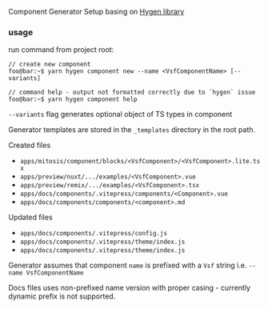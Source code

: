Component Generator Setup basing on [Hygen library](https://www.hygen.io/)
### usage
run command from project root:

```console
// create new component
foo@bar:~$ yarn hygen component new --name <VsfComponentName> [--variants]

// command help - output not formatted correctly due to `hygen` issue
foo@bar:~$ yarn hygen component help 
```
`--variants` flag generates optional object of TS types in component

Generator templates are stored in the `_templates` directory in the root path.

Created files
- `apps/mitosis/component/blocks/<VsfComponent>/<VsfComponent>.lite.tsx`
- `apps/preview/nuxt/.../examples/<VsfComponent>.vue`
- `apps/preview/remix/.../examples/<VsfComponent>.tsx`
- `apps/docs/components/.vitepress/components/<Component>.vue`
- `apps/docs/components/components/<component>.md`

Updated files
- `apps/docs/components/.vitepress/config.js`
- `apps/docs/components/.vitepress/theme/index.js`
- `apps/docs/components/.vitepress/theme/index.js`

Generator assumes that component `name` is prefixed with a `Vsf` string i.e. `--name VsfComponentName`

Docs files uses non-prefixed name version with proper casing - currently dynamic prefix is not supported.